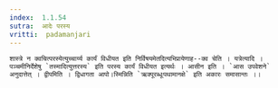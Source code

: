 ```yaml
---
index:  1.1.54
sutra:  आदेः परस्य
vritti:  padamanjari
---
```


	शास्त्रे न क्वचित्परस्येत्युच्चार्य्य कार्यं विधीयत इति निर्विषयमेतदित्यभिप्रायेणाह--क्व चेति । यत्रेत्यादि । पञ्चमीनिर्देशेषु `तस्मादित्युत्तरस्य` इति परस्य कार्यं विधीयत इत्यर्थः । आसीन इति । `आस उपवेशने` अनुदात्तेत् । द्वीपमिति । द्विधागता आपो।स्मिन्निति `ऋक्पूरब्धूःपथामानक्षे` इति अकारः समासान्तः ।।
